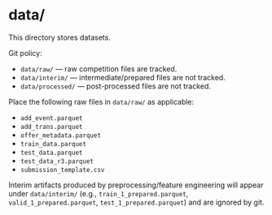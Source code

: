 # data/

This directory stores datasets.

Git policy:
- `data/raw/` — raw competition files are tracked.
- `data/interim/` — intermediate/prepared files are not tracked.
- `data/processed/` — post-processed files are not tracked.

Place the following raw files in `data/raw/` as applicable:
- `add_event.parquet`
- `add_trans.parquet`
- `offer_metadata.parquet`
- `train_data.parquet`
- `test_data.parquet`
- `test_data_r3.parquet`
- `submission_template.csv`

Interim artifacts produced by preprocessing/feature engineering will appear under `data/interim/` (e.g., `train_1_prepared.parquet`, `valid_1_prepared.parquet`, `test_1_prepared.parquet`) and are ignored by git.


